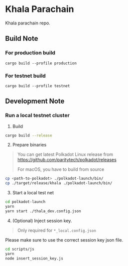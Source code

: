 # Khala Parachain

Khala parachain repo.

## Build Note

### For production build

`cargo build --profile production`

### For testnet build

`cargo build --profile testnet`

## Development Note

### Run a local testnet cluster

1. Build

```bash
cargo build --release
```

2. Prepare binaries

> You can get latest Polkadot Linux release from https://github.com/paritytech/polkadot/releases
> 
> For macOS, you have to build from source

```bash
cp <path-to-polkadot> ./polkadot-launch/bin/
cp ./target/release/khala ./polkadot-launch/bin/
```

3. Start a local test net

```bash
cd polkadot-launch
yarn
yarn start ./thala_dev.config.json
```

4. (Optional) Inject session key.

> Only required for `*_local.config.json`

Please make sure to use the correct session key json file.

```bash
cd scripts/js
yarn
node insert_session_key.js
```
